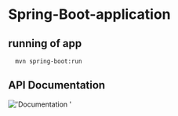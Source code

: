 # Spring-Boot-application 
## running of app 
```
  mvn spring-boot:run
```
## API Documentation 
!['Documentation '](https://documenter.getpostman.com/view/11682336/2s7YYx4M6w)
